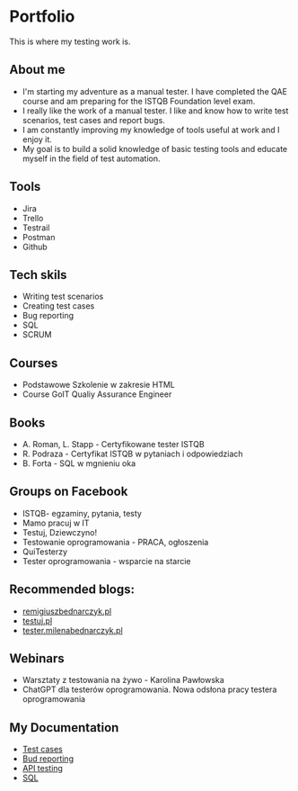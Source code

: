 # Portfolio
This is where my testing work is. 

## About me

* I'm starting my adventure as a manual tester. I have completed the QAE course and am preparing for the ISTQB Foundation level exam.
* I really like the work of a manual tester. I like and know how to write test scenarios, test cases and report bugs.
* I am constantly improving my knowledge of tools useful at work and I enjoy it.
* My goal is to build a solid knowledge of basic testing tools and educate myself in the field of test automation.

## Tools

* Jira
* Trello
* Testrail
* Postman
* Github

## Tech skils

* Writing test scenarios
* Creating test cases
* Bug reporting
* SQL
* SCRUM

## Courses

* Podstawowe Szkolenie w zakresie HTML
* Course GoIT Qualiy Assurance Engineer

## Books

* A. Roman, L. Stapp - Certyfikowane tester ISTQB
* R. Podraza - Certyfikat ISTQB w pytaniach i odpowiedziach
* B. Forta - SQL w mgnieniu oka

## Groups on Facebook

* ISTQB- egzaminy, pytania, testy
* Mamo pracuj w IT
* Testuj, Dziewczyno!
* Testowanie oprogramowania - PRACA, ogłoszenia
* QuiTesterzy
* Tester oprogramowania - wsparcie na starcie

## Recommended blogs:

* [remigiuszbednarczyk.pl](https://remigiuszbednarczyk.pl/portfolio-testera)
* [testuj.pl](https://https://testuj.pl)
* [tester.milenabednarczyk.pl](https://https://tester.milenabednarczyk.pl)

## Webinars

* Warsztaty z testowania na żywo - Karolina Pawłowska
* ChatGPT dla testerów oprogramowania. Nowa odsłona pracy testera oprogramowania

## My Documentation

* [Test cases](https://docs.google.com/document/d/1wk8D4Iq3yjVkIxewlgMaLVa3jkg_r6ov4Ui_5guLgWY/edit?usp=sharing)
* [Bud reporting](https://docs.google.com/document/d/1tg1r35cNuds5_C7ZSrcdWAtiACirAyHmSpZ7xI1MnMA/edit?usp=sharing)
* [API testing](https://docs.google.com/document/d/1b21rR4a6im9JgqO-DFsaVxEV0B9EA-o91UkviVHL-Qc/edit?usp=sharing)
* [SQL](https://docs.google.com/document/d/1TEvHVjJC_2dYmrIELM2XjWxYinWLm622xPjYYLZT_Fk/edit?usp=sharing)


